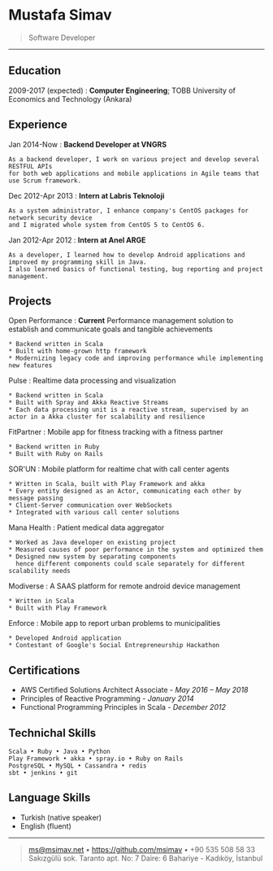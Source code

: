 Mustafa Simav
============

>  Software Developer

----


Education
---------

2009-2017 (expected)
:   **Computer Engineering**; TOBB University of Economics and Technology (Ankara)


Experience
----------

Jan 2014-Now
:   **Backend Developer at VNGRS**

    As a backend developer, I work on various project and develop several RESTFUL APIs
    for both web applications and mobile applications in Agile teams that use Scrum framework.


Dec 2012-Apr 2013
:    **Intern at Labris Teknoloji**

    As a system administrator, I enhance company's CentOS packages for network security device
    and I migrated whole system from CentOS 5 to CentOS 6.

Jan 2012-Apr 2012
:   **Intern at Anel ARGE**

    As a developer, I learned how to develop Android applications and improved my programming skill in Java.
    I also learned basics of functional testing, bug reporting and project management.


Projects
--------------------

Open Performance
:   **Current** Performance management solution to establish and communicate goals and tangible achievements

    * Backend written in Scala
    * Built with home-grown http framework
    * Modernizing legacy code and improving performance while implementing new features

Pulse
:   Realtime data processing and visualization

    * Backend written in Scala
    * Built with Spray and Akka Reactive Streams
    * Each data processing unit is a reactive stream, supervised by an actor in a Akka cluster for scalability and resilience

FitPartner
:   Mobile app for fitness tracking with a fitness partner

    * Backend written in Ruby
    * Built with Ruby on Rails

SOR'UN
:   Mobile platform for realtime chat with call center agents

    * Written in Scala, built with Play Framework and akka
    * Every entity designed as an Actor, communicating each other by message passing
    * Client-Server communication over WebSockets
    * Integrated with various call center solutions

Mana Health
:   Patient medical data aggregator

    * Worked as Java developer on existing project
    * Measured causes of poor performance in the system and optimized them
    * Designed new system by separating components
      hence different components could scale separately for different scalability needs

Modiverse
:   A SAAS platform for remote android device management

    * Written in Scala
    * Built with Play Framework

Enforce
:   Mobile app to report urban problems to municipalities

    * Developed Android application
    * Contestant of Google's Social Entrepreneurship Hackathon

Certifications
----------------------------------------

* AWS Certified Solutions Architect Associate - *May 2016 – May 2018*
* Principles of Reactive Programming - *January 2014*
* Functional Programming Principles in Scala - *December 2012*

Technichal Skills
----------------------------------------

    Scala • Ruby • Java • Python
    Play Framework • akka • spray.io • Ruby on Rails
    PostgreSQL • MySQL • Cassandra • redis
    sbt • jenkins • git


Language Skills
----------------------------------------

* Turkish (native speaker)
* English (fluent)


----

> <ms@msimav.net> • <https://github.com/msimav> • +90 535 508 58 33\
> Sakızgülü sok. Taranto apt. No: 7 Daire: 6 Bahariye - Kadıköy, İstanbul
